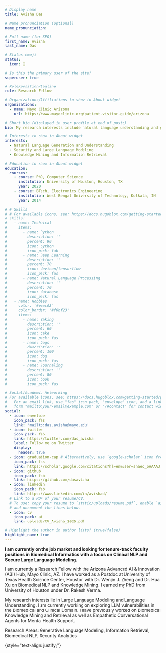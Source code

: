 ```yaml
---
# Display name
title: Avisha Das

# Name pronunciation (optional)
name_pronunciation: 

# Full name (for SEO)
first_name: Avisha
last_name: Das

# Status emoji
status:
  icon: 🐨

# Is this the primary user of the site?
superuser: true

# Role/position/tagline
role: Research Fellow

# Organizations/Affiliations to show in About widget
organizations:
  - name: Mayo Clinic Arizona
    url: https://www.mayoclinic.org/patient-visitor-guide/arizona

# Short bio (displayed in user profile at end of posts)
bio: My research interests include natural language understanding and generation with a focus on Biomedical NLP and AI Security.

# Interests to show in About widget
interests:
  - Natural Language Generation and Understanding
  - Security and Large Language Modeling
  - Knowledge Mining and Information Retrieval

# Education to show in About widget
education:
  courses:
    - course: PhD, Computer Science
      institution: University of Houston, Houston, TX
      year: 2020
    - course: BTech, Electronics Engineering
      institution: West Bengal University of Technology, Kolkata, IN
      year: 2014

# # Skills
# # For available icons, see: https://docs.hugoblox.com/getting-started/page-builder/#icons
# skills:
#   - name: Technical
#     items:
#       - name: Python
#         description: ''
#         percent: 90
#         icon: python
#         icon_pack: fab
#       - name: Deep Learning
#         description: ''
#         percent: 70
#         icon: devicon/tensorflow
#         icon_pack: fas
#       - name: Natural Language Processing
#         description: ''
#         percent: 70
#         icon: database
#         icon_pack: fas
#   - name: Hobbies
#     color: '#eeac02'
#     color_border: '#f0bf23'
#     items:
#       - name: Baking
#         description: ''
#         percent: 60
#         icon: cake
#         icon_pack: fas
#       - name: Dogs
#         description: ''
#         percent: 100
#         icon: dog
#         icon_pack: fas
#       - name: Journaling
#         description: ''
#         percent: 80
#         icon: book
#         icon_pack: fas

# Social/Academic Networking
# For available icons, see: https://docs.hugoblox.com/getting-started/page-builder/#icons
#   For an email link, use "fas" icon pack, "envelope" icon, and a link in the
#   form "mailto:your-email@example.com" or "/#contact" for contact widget.
social:
  - icon: envelope
    icon_pack: fas
    link: 'mailto:das.avisha@mayo.edu'
  - icon: twitter
    icon_pack: fab
    link: https://twitter.com/das_avisha
    label: Follow me on Twitter
    display:
      header: true
  - icon: graduation-cap # Alternatively, use `google-scholar` icon from `ai` icon pack
    icon_pack: fas
    link: https://scholar.google.com/citations?hl=en&user=snaeo_oAAAAJ
  - icon: github
    icon_pack: fab
    link: https://github.com/dasavisha
  - icon: linkedin
    icon_pack: fab
    link: https://www.linkedin.com/in/avishad/
  # Link to a PDF of your resume/CV.
  # To use: copy your resume to `static/uploads/resume.pdf`, enable `ai` icons in `params.yaml`,
  # and uncomment the lines below.
  - icon: cv
    icon_pack: ai
    link: uploads/CV_Avisha_2025.pdf

# Highlight the author in author lists? (true/false)
highlight_name: true
---
```

**I am currently on the job market and looking for tenure-track faculty positions in Biomedical Informatics with a focus on Clinical NLP and Secure Large Language Modeling.** 

I am currently a Research Fellow with the Arizona Advanced AI & Innovation (A3I) Hub, Mayo Clinic, AZ. I have worked as a Postdoc at University of Texas Health Science Center, Houston with Dr. Wenjin J. Zheng and Dr. Hua Xu on Biomedical NLP and Knowledge Mining.  I earned my PhD from University of Houston under Dr. Rakesh Verma. 


My research interests lie in Large Language Modeling and Language Understanding. I am currently working on exploring LLM vulnerabilities in the Biomedical and Clinical Domain. I have previously worked on Biomedical Knowledge Mining and Retrieval as well as Empathetic Conversational Agents for Mental Health Support.


Research Areas: Generative Language Modeling, Information Retrieval, Biomedical NLP, Security Analytics 

 
{style="text-align: justify;"}
